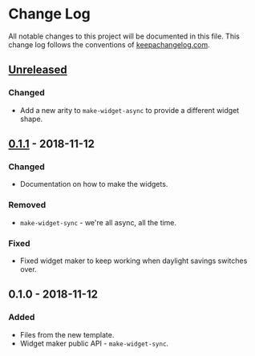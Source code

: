 # Change Log
All notable changes to this project will be documented in this file. This change log follows the conventions of [keepachangelog.com](http://keepachangelog.com/).

## [Unreleased]
### Changed
- Add a new arity to `make-widget-async` to provide a different widget shape.

## [0.1.1] - 2018-11-12
### Changed
- Documentation on how to make the widgets.

### Removed
- `make-widget-sync` - we're all async, all the time.

### Fixed
- Fixed widget maker to keep working when daylight savings switches over.

## 0.1.0 - 2018-11-12
### Added
- Files from the new template.
- Widget maker public API - `make-widget-sync`.

[Unreleased]: https://github.com/your-name/baboon/compare/0.1.1...HEAD
[0.1.1]: https://github.com/your-name/baboon/compare/0.1.0...0.1.1
